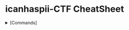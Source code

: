 # icanhaspii-CTF CheatSheet
<html>
<body>
<details>
  <summary>[Commands]</summary>
<ul>
  <li><B>file</B>
    <ul>
      <li>Run this to determine what type of file you are dealing with:</li>
      <BR>
<img src="images/File_Screenshot 2023-10-03 203208.png">
      <BR>
    </ul>
  <BR>
  <li><B>binwalk</B></li>
    <ul>
      <li>Run this to view a summary of the file contents:</li>
      <BR>
<img src="images/BinWalk_Screenshot 2023-10-03 203227.png">
      <BR>
    </ul>
  <BR>
  <li><B>strings</B></li>
    <ul>
      <li>Run this to get the list of printable characters from files.  You can even run strings on a Pcap!  Or, say for example, that you have something you think contains a flag and you know that flag is in the typical CTF format of flag{some_bonus}, you can run the following to cut down on the amount of data you have to parse through. The following will only yield lines of 8 characters or more:</li>
<BR>
<img src="images/Strings_Screenshot 2023-05-12 172558.jpg">
<BR>
<BR>
You can even combine strings and grep:
<BR>
<BR>
<img src="images/Strings_Screenshot 2023-05-12 174704.jpg">
   </ul>
 </li>
<BR>
  <li><B>java -jar</B></li>
    <ul>
      <li>The java -jar command will open a .jar file:</li>
      <BR>
<img src="images\Java_JarStegSolveHowTo.png">
      <BR>
    </ul>
  <BR>
<ul>
 <li><B>java -jar</B></li>
    <ul>
      <li>The java command will open a .java file:</li>
      <BR>
<img src="images/Java_Screenshot 2022-06-15 085349_Edited.png">
      <BR>
    </ul>
 <BR>
<ul>
 <li><B>base64</B></li>
    <ul>
      <li>The base64 decode command will decode a b64 string.  There’s more than one way to invoke the base64 decode command, here are few: 
 <BR>
1. Grab a base64 encoded string such as: Umlja19SMGxsM2Q= 
<BR>
2. Type the following into your Linux command prompt to echo/print to screen: 
<BR>
echo 'Umlja19SMGxsM2Q=' | base64 -d 
 <BR>
3. Hit ENTER
<BR>
<img src="images/Base64_Screenshot 2023-11-08 172521.png">
<BR>
4. If you’re feeling really fancy, and you are playing a CTF, you can run the following to echo/print your decoded base64 in standard flag forma to your screent: 
<BR>
echo "flag{$(echo 'Umlja19SMGxsM2Q=' | base64 -d)}"
<BR>
<img src="images/Base64_Screenshot 2023-11-08 180945.png">
<BR>
</li>

</ul>
</details>





</body>
</html>



